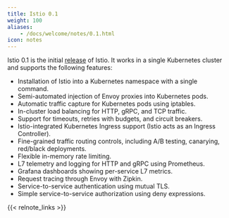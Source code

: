 ```yaml
---
title: Istio 0.1
weight: 100
aliases:
    - /docs/welcome/notes/0.1.html
icon: notes
---
```


Istio 0.1 is the initial [release](https://github.com/istio/istio/releases) of Istio. It works in a single Kubernetes cluster and supports the following features:

- Installation of Istio into a Kubernetes namespace with a single command.
- Semi-automated injection of Envoy proxies into Kubernetes pods.
- Automatic traffic capture for Kubernetes pods using iptables.
- In-cluster load balancing for HTTP, gRPC, and TCP traffic.
- Support for timeouts, retries with budgets, and circuit breakers.
- Istio-integrated Kubernetes Ingress support (Istio acts as an Ingress Controller).
- Fine-grained traffic routing controls, including A/B testing, canarying, red/black deployments.
- Flexible in-memory rate limiting.
- L7 telemetry and logging for HTTP and gRPC using Prometheus.
- Grafana dashboards showing per-service L7 metrics.
- Request tracing through Envoy with Zipkin.
- Service-to-service authentication using mutual TLS.
- Simple service-to-service authorization using deny expressions.

{{< relnote_links >}}
